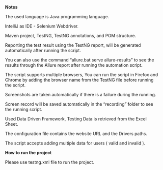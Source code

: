 **Notes**

The used language is Java programming language.

IntelliJ as IDE - Selenium Webdriver.

Maven project, TestNG, TestNG annotations, and POM structure.

Reporting the test result using the TestNG report, will be generated automatically after running the script.

You can also use the command “allure.bat serve allure-results” to see the results through the Allure report after running the automation script.

The script supports multiple browsers, You can run the script in Firefox and Chrome by adding the browser name from the TestNG file before running the script.

Screenshots are taken automatically if there is a failure during the running.

Screen record will be saved automatically in the “recording” folder to see the running script.

Used Data Driven Framework, Testing Data is retrieved from the Excel Sheet. 

The configuration file contains the website URL and the Drivers paths.

The script accepts adding multiple data for users ( valid and invalid ).


**How to run the project**

Please use testng.xml file to run the project.
